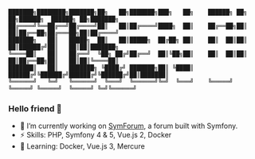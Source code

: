     ███████╗████████╗███████╗██╗   ██╗███████╗███╗   ██╗    ██████╗ ██╗   ██╗██████╗  ██████╗ ██╗███████╗
    ██╔════╝╚══██╔══╝██╔════╝██║   ██║██╔════╝████╗  ██║    ██╔══██╗██║   ██║██╔══██╗██╔═══██╗██║██╔════╝
    ███████╗   ██║   █████╗  ██║   ██║█████╗  ██╔██╗ ██║    ██║  ██║██║   ██║██████╔╝██║   ██║██║███████╗
    ╚════██║   ██║   ██╔══╝  ╚██╗ ██╔╝██╔══╝  ██║╚██╗██║    ██║  ██║██║   ██║██╔══██╗██║   ██║██║╚════██║
    ███████║   ██║   ███████╗ ╚████╔╝ ███████╗██║ ╚████║    ██████╔╝╚██████╔╝██████╔╝╚██████╔╝██║███████║
    ╚══════╝   ╚═╝   ╚══════╝  ╚═══╝  ╚══════╝╚═╝  ╚═══╝    ╚═════╝  ╚═════╝ ╚═════╝  ╚═════╝ ╚═╝╚══════╝
                                                                                                                  
### Hello friend 👋
- 🔭 I’m currently working on [SymForum](https://github.com/DuboisS/SymForum), a forum built with Symfony.
- ⚡ Skills: PHP, Symfony 4 & 5, Vue.js 2, Docker
- 📘 Learning: Docker, Vue.js 3, Mercure
